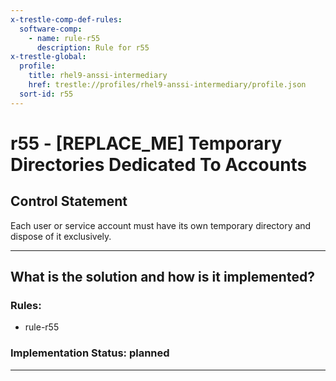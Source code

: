 ```yaml
---
x-trestle-comp-def-rules:
  software-comp:
    - name: rule-r55
      description: Rule for r55
x-trestle-global:
  profile:
    title: rhel9-anssi-intermediary
    href: trestle://profiles/rhel9-anssi-intermediary/profile.json
  sort-id: r55
---
```


# r55 - \[REPLACE_ME\] Temporary Directories Dedicated To Accounts

## Control Statement

Each user or service account must have its own temporary directory and dispose of it exclusively.

______________________________________________________________________

## What is the solution and how is it implemented?

<!-- For implementation status enter one of: implemented, partial, planned, alternative, not-applicable -->

<!-- Note that the list of rules under ### Rules: is read-only and changes will not be captured after assembly to JSON -->

<!-- Add control implementation description here for control: r55 -->

### Rules:

  - rule-r55

### Implementation Status: planned

______________________________________________________________________
